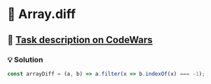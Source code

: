 # 📝 Array.diff

## 🔗 [Task description on CodeWars](https://www.codewars.com/kata/523f5d21c841566fde000009/train/javascript/63205def64582600291e14d8)

### 💡 Solution

```javascript
const arrayDiff = (a, b) => a.filter(x => b.indexOf(x) === -1);
```
